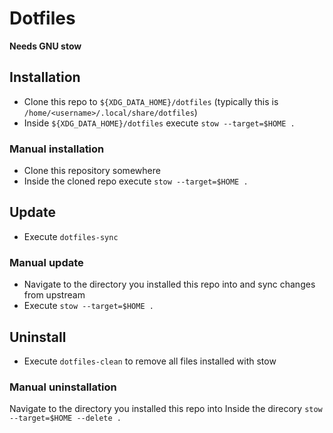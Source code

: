 # Dotfiles

**Needs GNU stow**

## Installation

- Clone this repo to `${XDG_DATA_HOME}/dotfiles` (typically this is
`/home/<username>/.local/share/dotfiles`)
- Inside `${XDG_DATA_HOME}/dotfiles` execute `stow --target=$HOME .`

### Manual installation

- Clone this repository somewhere
- Inside the cloned repo execute `stow --target=$HOME .`

## Update

- Execute `dotfiles-sync`

### Manual update

- Navigate to the directory you installed this repo into and sync changes from
upstream
- Execute `stow --target=$HOME .`

## Uninstall

- Execute `dotfiles-clean` to remove all files
installed with stow

### Manual uninstallation

Navigate to the directory you installed this repo into
Inside the direcory `stow --target=$HOME --delete .`

